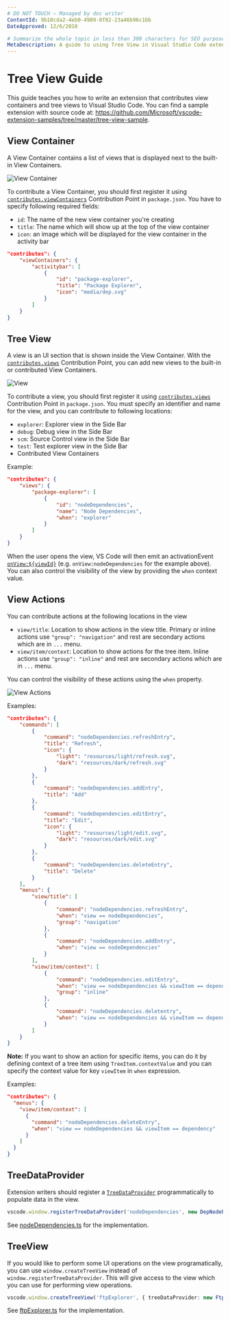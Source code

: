 ```yaml
---
# DO NOT TOUCH — Managed by doc writer
ContentId: 9b10cda2-4eb0-4989-8f82-23a46b96c1bb
DateApproved: 12/6/2018

# Summarize the whole topic in less than 300 characters for SEO purpose
MetaDescription: A guide to using Tree View in Visual Studio Code extension (plug-in).
---
```


# Tree View Guide

This guide teaches you how to write an extension that contributes view containers and tree views to Visual Studio Code. You can find a sample extension with source code at: https://github.com/Microsoft/vscode-extension-samples/tree/master/tree-view-sample.

## View Container

A View Container contains a list of views that is displayed next to the built-in View Containers.

![View Container](images/tree-view/view-container.png)

To contribute a View Container, you should first register it using [`contributes.viewContainers`](/api/references/contribution-points#contributes.viewsContainers) Contribution Point in `package.json`. You have to specify following required fields:

- `id`: The name of the new view container you're creating
- `title`: The name which will show up at the top of the view container
- `icon`: an image which will be displayed for the view container in the activity bar

```json
"contributes": {
    "viewContainers": {
        "activitybar": [
            {
                "id": "package-explorer",
				"title": "Package Explorer",
				"icon": "media/dep.svg"
            }
        ]
    }
}
```

## Tree View

A view is an UI section that is shown inside the View Container. With the [`contributes.views`](/api/references/contribution-points#contributes.views) Contribution Point, you can add new views to the built-in or contributed View Containers.

![View](images/tree-view/view.png)

To contribute a view, you should first register it using [`contributes.views`](/api/references/vscode-api) Contribution Point in `package.json`. You must specify an identifier and name for the view, and you can contribute to following locations:

- `explorer`: Explorer view in the Side Bar
- `debug`: Debug view in the Side Bar
- `scm`: Source Control view in the Side Bar
- `test`: Test explorer view in the Side Bar
- Contributed View Containers

Example:

```json
"contributes": {
    "views": {
        "package-explorer": [
            {
                "id": "nodeDependencies",
                "name": "Node Dependencies",
                "when": "explorer"
            }
        ]
    }
}
```

When the user opens the view, VS Code will then emit an activationEvent [`onView:${viewId}`](/api/references/activation-events#onView) (e.g. `onView:nodeDependencies` for the example above). You can also control the visibility of the view by providing the `when` context value.

## View Actions

You can contribute actions at the following locations in the view

- `view/title`: Location to show actions in the view title. Primary or inline actions use `"group": "navigation"` and rest are secondary actions which are in `...` menu.
- `view/item/context`: Location to show actions for the tree item. Inline actions use `"group": "inline"` and rest are secondary actions which are in `...` menu.

You can control the visibility of these actions using the `when` property.

![View Actions](images/tree-view/view-actions.png)

Examples:

```json
"contributes": {
    "commands": [
        {
            "command": "nodeDependencies.refreshEntry",
            "title": "Refresh",
            "icon": {
                "light": "resources/light/refresh.svg",
                "dark": "resources/dark/refresh.svg"
            }
        },
        {
            "command": "nodeDependencies.addEntry",
            "title": "Add"
        },
        {
            "command": "nodeDependencies.editEntry",
            "title": "Edit",
            "icon": {
                "light": "resources/light/edit.svg",
                "dark": "resources/dark/edit.svg"
            }
        },
        {
            "command": "nodeDependencies.deleteEntry",
            "title": "Delete"
        }
    ],
    "menus": {
        "view/title": [
            {
                "command": "nodeDependencies.refreshEntry",
                "when": "view == nodeDependencies",
                "group": "navigation"
            },
            {
                "command": "nodeDependencies.addEntry",
                "when": "view == nodeDependencies"
            }
        ],
        "view/item/context": [
            {
                "command": "nodeDependencies.editEntry",
                "when": "view == nodeDependencies && viewItem == dependency",
                "group": "inline"
            },
            {
                "command": "nodeDependencies.deletentry",
                "when": "view == nodeDependencies && viewItem == dependency"
            }
        ]
    }
}
```

**Note:** If you want to show an action for specific items, you can do it by defining context of a tree item using `TreeItem.contextValue` and you can specify the context value for key `viewItem` in `when` expression.

Examples:

```json
"contributes": {
  "menus": {
    "view/item/context": [
      {
        "command": "nodeDependencies.deleteEntry",
        "when": "view == nodeDependencies && viewItem == dependency"
      }
    ]
  }
}
```

## TreeDataProvider

Extension writers should register a [`TreeDataProvider`](/api/references/vscode-api#TreeDataProvider) programmatically to populate data in the view.

```typescript
vscode.window.registerTreeDataProvider('nodeDependencies', new DepNodeProvider());
```

See [nodeDependencies.ts](https://github.com/Microsoft/vscode-extension-samples/tree/master/tree-view-sample/src/nodeDependencies.ts) for the implementation.


## TreeView

If you would like to perform some UI operations on the view programatically, you can use `window.createTreeView` instead of `window.registerTreeDataProvider`. This will give access to the view which you can use for performing view operations.

```typescript
vscode.window.createTreeView('ftpExplorer', { treeDataProvider: new FtpTreeDataProvider() });
```

See [ftpExplorer.ts](https://github.com/Microsoft/vscode-extension-samples/tree/master/tree-view-sample/src/ftpExplorer.ts) for the implementation.